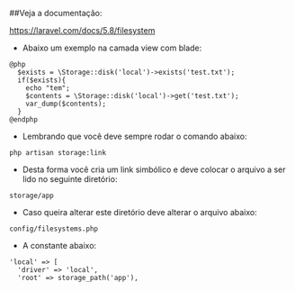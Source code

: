 ##Veja a documentação:

https://laravel.com/docs/5.8/filesystem

* Abaixo  um exemplo na camada view com blade:
````
@php
  $exists = \Storage::disk('local')->exists('test.txt');
  if($exists){
    echo "tem";
    $contents = \Storage::disk('local')->get('test.txt');
    var_dump($contents);
  }
@endphp
````
* Lembrando que você deve sempre rodar o comando abaixo:

```
php artisan storage:link
````
* Desta forma você cria um link simbólico e deve colocar o arquivo a ser lido no seguinte diretório:
````
storage/app
````

* Caso queira alterar este diretório deve alterar o arquivo abaixo:
````
config/filesystems.php
````

* A constante abaixo:
````
'local' => [
  'driver' => 'local',
  'root' => storage_path('app'),
````